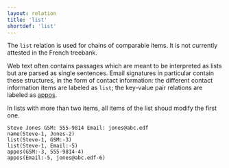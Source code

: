 ```yaml
---
layout: relation
title: 'list'
shortdef: 'list'
---
```


The `list` relation is used for chains of comparable items. It is not currently attested in the French treebank.

Web text often contains passages which are meant to be interpreted as lists but are parsed as single sentences. Email signatures in particular contain these structures, in the form of contact information: the different contact information items are labeled as `list`; the key-value pair relations are labeled as [appos]().

In lists with more than two items, all items of the list shoud modify the first one.

~~~ sdparse
Steve Jones GSM: 555-9814 Email: jones@abc.edf
name(Steve-1, Jones-2)
list(Steve-1, GSM:-3)
list(Steve-1, Email:-5)
appos(GSM:-3, 555-9814-4)
appos(Email:-5, jones@abc.edf-6)
~~~
